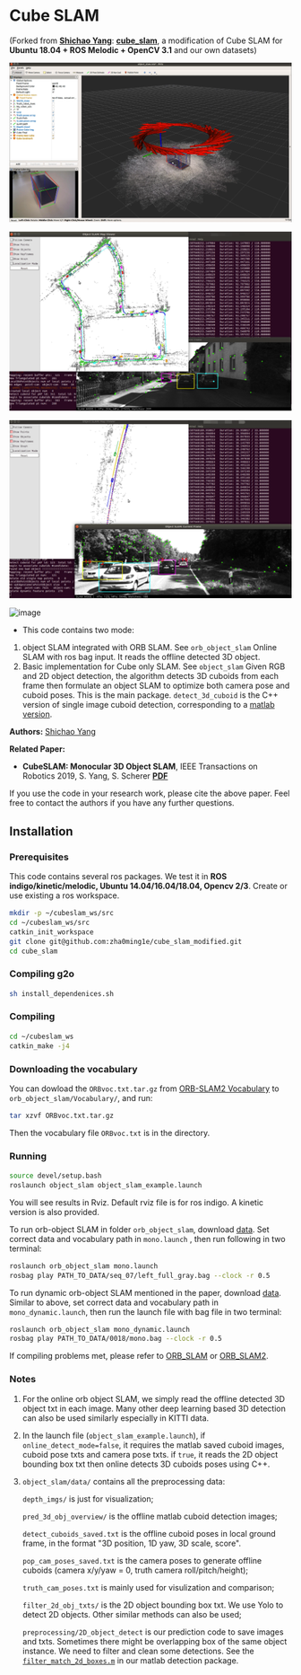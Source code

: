 

# Cube SLAM #
(Forked from [**Shichao Yang**](https://github.com/shichaoy): [**cube_slam**](https://github.com/shichaoy/cube_slam), a modification of Cube SLAM for **Ubuntu 18.04 + ROS Melodic + OpenCV 3.1** and our own datasets)

![image](https://github.com/zha0ming1e/cube_slam_modified/blob/main/image/object_slam_example.png)

![image](https://github.com/zha0ming1e/cube_slam_modified/blob/main/image/orb_object_slam_mono.png)

![image](https://github.com/zha0ming1e/cube_slam_modified/blob/main/image/orb_object_slam_mono_dynamic.png)

![image](https://github.com/zha0ming1e/cube_slam_modified/blob/main/image/orb_object_slam_mono_4x.gif)



- This code contains two mode:
1)  object SLAM integrated with ORB SLAM. See ```orb_object_slam```  Online SLAM with ros bag input. It reads the offline detected 3D object.
2) Basic implementation for Cube only SLAM. See ```object_slam``` Given RGB and 2D object detection, the algorithm detects 3D cuboids from each frame then formulate an object SLAM to optimize both camera pose and cuboid poses. This is the main package. ```detect_3d_cuboid``` is the C++ version of single image cuboid detection, corresponding to a [matlab version](https://github.com/shichaoy/matlab_cuboid_detect).

**Authors:** [Shichao Yang](https://shichaoy.github.io./)

**Related Paper:**

* **CubeSLAM: Monocular 3D Object SLAM**, IEEE Transactions on Robotics 2019, S. Yang, S. Scherer  [**PDF**](https://arxiv.org/abs/1806.00557)

If you use the code in your research work, please cite the above paper. Feel free to contact the authors if you have any further questions.



## Installation

### Prerequisites
This code contains several ros packages. We test it in **ROS indigo/kinetic/melodic, Ubuntu 14.04/16.04/18.04, Opencv 2/3**. Create or use existing a ros workspace.
```bash
mkdir -p ~/cubeslam_ws/src
cd ~/cubeslam_ws/src
catkin_init_workspace
git clone git@github.com:zha0ming1e/cube_slam_modified.git
cd cube_slam
```

### Compiling g2o
```bash
sh install_dependenices.sh
```


### Compiling 
```bash
cd ~/cubeslam_ws
catkin_make -j4
```


### Downloading the vocabulary 
You can dowload the `ORBvoc.txt.tar.gz` from [ORB-SLAM2 Vocabulary](https://github.com/raulmur/ORB_SLAM2/tree/master/Vocabulary) to `orb_object_slam/Vocabulary/`, and run: 
```bash
tar xzvf ORBvoc.txt.tar.gz 
``` 
Then the vocabulary file `ORBvoc.txt` is in the directory. 


### Running 
```bash
source devel/setup.bash
roslaunch object_slam object_slam_example.launch
```
You will see results in Rviz. Default rviz file is for ros indigo. A kinetic version is also provided.

To run orb-object SLAM in folder ```orb_object_slam```, download [data](https://drive.google.com/open?id=1FrBdmYxrrM6XeBe_vIXCuBTfZeCMgApL). Set correct data and vocabulary path in ```mono.launch``` , then run following in two terminal:
``` bash
roslaunch orb_object_slam mono.launch
rosbag play PATH_TO_DATA/seq_07/left_full_gray.bag --clock -r 0.5
```

To run dynamic orb-object SLAM mentioned in the paper, download [data](https://drive.google.com/drive/folders/1T2PmK3Xt5Bq9Z7UhV8FythvramqhOo0a?usp=sharing). Similar to above, set correct data and vocabulary path in ```mono_dynamic.launch```, then run the launch file with bag file in two terminal: 
```bash
roslaunch orb_object_slam mono_dynamic.launch
rosbag play PATH_TO_DATA/0018/mono.bag --clock -r 0.5
```


If compiling problems met, please refer to [ORB_SLAM](https://github.com/raulmur/ORB_SLAM) or [ORB_SLAM2](https://github.com/raulmur/ORB_SLAM2).


### Notes

1. For the online orb object SLAM, we simply read the offline detected 3D object txt in each image. Many other deep learning based 3D detection can also be used similarly especially in KITTI data.

2. In the launch file (```object_slam_example.launch```), if ```online_detect_mode=false```, it requires the matlab saved cuboid images, cuboid pose txts and camera pose txts.  if ```true```, it reads the 2D object bounding box txt then online detects 3D cuboids poses using C++.

3. ```object_slam/data/``` contains all the preprocessing data: 

    ```depth_imgs/``` is just for visualization;

    ```pred_3d_obj_overview/``` is the offline matlab cuboid detection images;

    ```detect_cuboids_saved.txt``` is the offline cuboid poses in local ground frame, in the format "3D position, 1D yaw, 3D scale, score".

    ```pop_cam_poses_saved.txt``` is the camera poses to generate offline cuboids (camera x/y/yaw = 0, truth camera roll/pitch/height);

    ```truth_cam_poses.txt``` is mainly used for visulization and comparison;

    ```filter_2d_obj_txts/``` is the 2D object bounding box txt. We use Yolo to detect 2D objects. Other similar methods can also be used;

    ```preprocessing/2D_object_detect``` is our prediction code to save images and txts. Sometimes there might be overlapping box of the same object instance. We need to filter and clean some detections. See the [```filter_match_2d_boxes.m```](https://github.com/shichaoy/matlab_cuboid_detect/blob/master/filter_match_2d_boxes.m) in our matlab detection package.
